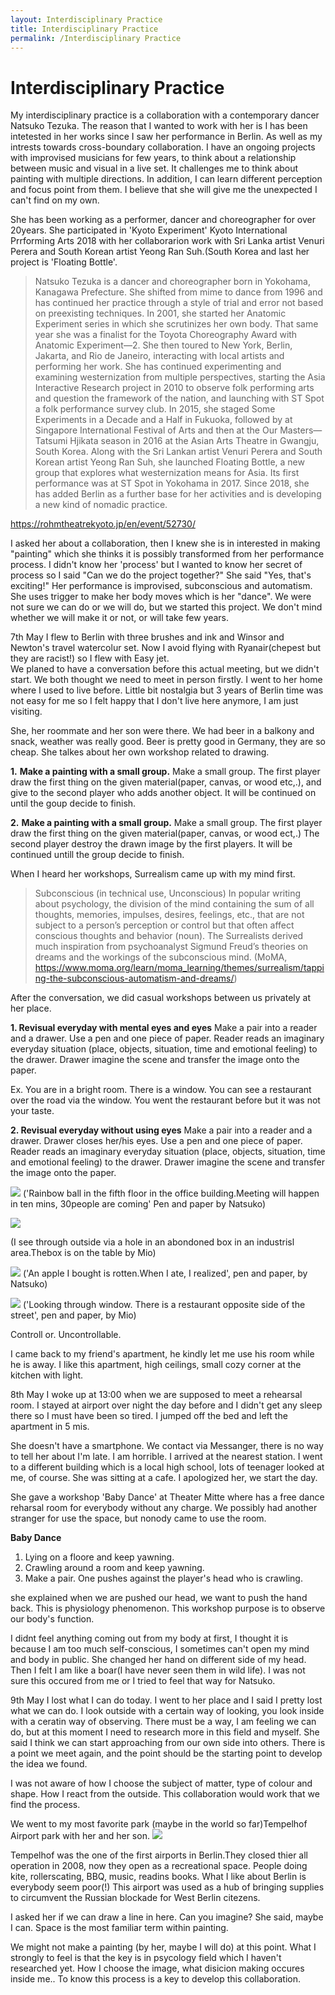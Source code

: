 ```yaml
---
layout: Interdisciplinary Practice 
title: Interdisciplinary Practice 
permalink: /Interdisciplinary Practice 
---
```





# Interdisciplinary Practice

My interdisciplinary practice is a collaboration with a contemporary dancer Natsuko Tezuka. The reason that I wanted to work with her is I has been intetested in her works since I saw her performance in Berlin. As well as my intrests towards cross-boundary collaboration. I have an ongoing projects with improvised musicians for few years, to think about a relationship between music and visual in a live set. It challenges me to think about painting with multiple directions. In addition, I can learn different perception and focus point from them. I believe that she will give me the unexpected  I can't find on my own. 

She has been working as a performer, dancer and choreographer for over 20years. She participated in 'Kyoto Experiment' Kyoto International Prrforming Arts 2018 with her collaborarion work  with Sri Lanka artist Venuri Perera and South Korean artist Yeong Ran Suh.(South Korea and last her project is 'Floating Bottle'.


>Natsuko Tezuka is a dancer and choreographer born in Yokohama, Kanagawa Prefecture. She shifted from mime to dance from 1996 and has continued her practice through a style of trial and error not based on preexisting techniques. In 2001, she started her Anatomic Experiment series in which she scrutinizes her own body. That same year she was a finalist for the Toyota Choreography Award with Anatomic Experiment—2. She then toured to New York, Berlin, Jakarta, and Rio de Janeiro, interacting with local artists and performing her work. She has continued experimenting and examining westernization from multiple perspectives, starting the Asia Interactive Research project in 2010 to observe folk performing arts and question the framework of the nation, and launching with ST Spot a folk performance survey club. In 2015, she staged Some Experiments in a Decade and a Half in Fukuoka, followed by at Singapore International Festival of Arts and then at the Our Masters—Tatsumi Hjikata season in 2016 at the Asian Arts Theatre in Gwangju, South Korea. Along with the Sri Lankan artist Venuri Perera and South Korean artist Yeong Ran Suh, she launched Floating Bottle, a new group that explores what westernization means for Asia. Its first performance was at ST Spot in Yokohama in 2017. Since 2018, she has added Berlin as a further base for her activities and is developing a new kind of nomadic practice.

https://rohmtheatrekyoto.jp/en/event/52730/

I asked her about a collaboration, then I knew she is in interested in making "painting" which she thinks it is possibly transformed from her performance process. I didn't know her 'process' but I wanted to know her secret of process so I said "Can we do the project together?" She said "Yes, that's exciting!" Her performance is improvised, subconscious and automatism. She uses trigger to make her body moves which is her "dance". We were not sure we can do or we will do, but we started this project. We don't mind whether we will make it or not, or will take few years.

7th May 
I flew to Berlin with three brushes and ink and Winsor and Newton's travel watercolur set. Now I avoid flying with Ryanair(chepest but they are racist!) so I flew with Easy jet.  
We planed to have a conversation before this actual meeting, but we didn't start. We both thought we need to meet in person firstly.
I went to her home where I used to live before. Little bit nostalgia but 3 years of Berlin time was not easy for me so I felt happy that I don't live here anymore, I am just visiting.

She, her roommate and her son were there. We had beer in a balkony and snack, weather was really good. Beer is pretty good in Germany, they are so cheap. 
She talkes about her own workshop related to drawing.  


**1.** **Make a painting with a small group.**
Make a small group. The first player draw the first thing on the given material(paper, canvas, or wood etc,.), and give to the second player who adds another object. It will be continued on until the goup decide to finish. 


**2.** **Make a painting with a small group.** 
Make a small group. The first player draw the first thing on the given material(paper, canvas, or wood ect,.) The second player destroy the drawn image by the first players. It will be continued untill the group decide to finish.  



When I heard her workshops, 
Surrealism came up with my mind first. 


> Subconscious (in technical use, Unconscious)
In popular writing about psychology, the division of the mind containing the sum of all thoughts, memories, impulses, desires, feelings, etc., that are not subject to a person’s perception or control but that often affect conscious thoughts and behavior (noun). The Surrealists derived much inspiration from psychoanalyst Sigmund Freud’s theories on dreams and the workings of the subconscious mind.
(MoMA, https://www.moma.org/learn/moma_learning/themes/surrealism/tapping-the-subconscious-automatism-and-dreams/)




After the conversation, we did casual workshops between us privately at her place.

**1. Revisual everyday with mental eyes and eyes**
Make a pair into a reader and a drawer.
Use a pen and one piece of paper. 
Reader reads an imaginary everyday situation (place, objects, situation, time and emotional feeling) to the drawer. Drawer imagine the scene and transfer the image onto the paper.

Ex. You are in a bright room. There is a window. You can see a restaurant over the road via the window. You went the restaurant before but it was not your taste. 


**2. Revisual everyday without using eyes**
Make a pair into a reader and a drawer.
Drawer closes her/his eyes. Use a pen and one piece of paper. Reader reads an imaginary everyday situation (place, objects, situation, time and emotional feeling) to the drawer. Drawer imagine the scene and transfer the image onto the paper.

![](https://i.imgur.com/qeje0Xk.jpg)
('Rainbow ball in the fifth floor in the office building.Meeting will happen in ten mins, 30people are coming' Pen and paper by Natsuko)

![](https://i.imgur.com/gyMTCgk.jpg)

(I see through outside via a hole in an abondoned box in an industrisl area.Thebox is on the table by Mio) 

![](https://i.imgur.com/lW74zCk.jpg)
('An apple I bought is rotten.When I ate, I realized', pen and paper, by Natsuko)

![](https://i.imgur.com/SkAWQBo.jpg)
('Looking through window. There is a restaurant opposite side of the street', pen and paper, by Mio)


Controll or. Uncontrollable.

 
I came back to my friend's apartment, he kindly let me use his room while he is away. I like this apartment, high ceilings, small cozy corner at the kitchen with light.  


8th May
I woke up at 13:00 when we are supposed to meet a rehearsal room. I stayed at airport over night the day before and I didn't get any sleep there so I must have been so tired. I jumped off the bed and left the apartment in 5 mis.

She doesn't have a smartphone. We contact via Messanger, there is no way to tell her about I'm late. I am horrible. 
I arrived at the nearest station. I went to a different building which is a local high school, lots of teenager looked at me, of course. She was sitting at a cafe.
I apologized her, we start the day.

She gave a workshop 'Baby Dance' at Theater Mitte where has a free dance reharsal room for everybody without any charge. We possibly had another stranger for use the space, but nonody came to use the room.

**Baby Dance**
1. Lying on a floore and keep yawning.
2. Crawling around a room and keep yawning.
3. Make a pair. One pushes against the player's head who is crawling.  


she explained when we are pushed our head, we want to push the hand back. This is physiology phenomenon. This workshop purpose is to observe our body's function. 

I didnt feel anything coming out from my body at first, I thought it is because I am too much self-conscious, I sometimes can't open my mind and body in public. She changed her hand on different side of my head. Then I felt I am like a boar(I have never seen them in wild life). I was not sure this occured from me or I tried to feel that way for Natsuko.


9th May 
I lost what I can do today. I went to her place and I said I pretty lost what we can do. I look outside with a certain way of looking, you look inside with a ceratin way of observing. There must be a way, I am feeling we can do, but at this moment I need to research more in this field and myself. 
She said I think we can start approaching from our own side into others. There is a point we meet again, and the point should be the starting point to develop the idea we found. 

I was not aware of how I choose the subject of matter, type of colour and shape. How I react from the outside. This collaboration would work that we find the process. 

We went to my most favorite park (maybe in the world so far)Tempelhof Airport park with her and her son. 
![](https://i.imgur.com/TM5JJu5.jpg)


Tempelhof was the one of the first airports in Berlin.They closed thier all operation in 2008, now they open as a recreational space. People doing kite, rollerscating, BBQ, music, readins books.  What I like about Berlin is everybody seem poor(!) This airport was used as a hub of bringing supplies to circumvent the Russian blockade for West Berlin citezens. 

I asked her if we can draw a line in here. Can you imagine? She said, maybe I can. Space is the most familiar term within painting. 

We might not make a painting (by her, maybe I will do) at this point. What I strongly to feel is that the key is in psycology field which I haven't researched yet. How I choose the image, what disicion making occures inside me.. To know this process is a key to develop this collaboration.


